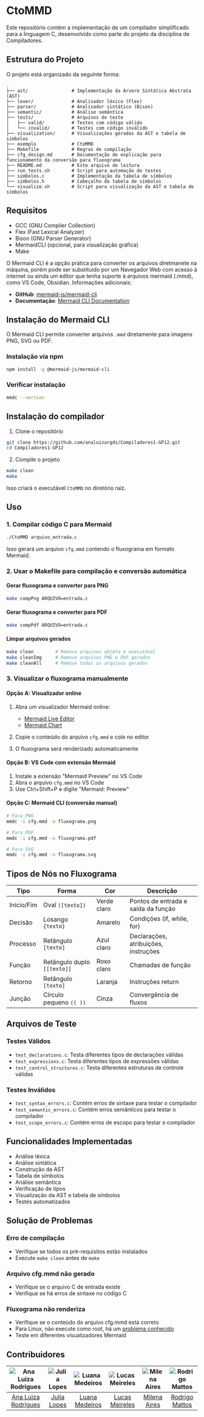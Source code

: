 # CtoMMD

Este repositório contém a implementação de um compilador simplificado para a linguagem C, desenvolvido como parte do projeto da disciplina de Compiladores.

## Estrutura do Projeto

O projeto está organizado da seguinte forma:

```
.
├── ast/                # Implementação da Árvore Sintática Abstrata (AST)
├── lexer/              # Analisador léxico (Flex)
├── parser/             # Analisador sintático (Bison)
├── semantic/           # Análise semântica
├── tests/              # Arquivos de teste
│   ├── valid/          # Testes com código válido
│   └── invalid/        # Testes com código inválido
├── visualization/      # Visualizações geradas da AST e tabela de símbolos
├── exemplo             # CtoMMD
├── Makefile            # Regras de compilação
├── cfg_design.md       # Documentação de explicação para funcionamento da conversão para fluxograma
├── README.md           # Este arquivo de leitura
├── run_tests.sh        # Script para automação de testes
├── simbolos.c          # Implementação da tabela de símbolos
├── simbolos.h          # Cabeçalho da tabela de símbolos
└── visualize.sh        # Script para visualização da AST e tabela de símbolos
```

## Requisitos

- GCC (GNU Compiler Collection)
- Flex (Fast Lexical Analyzer)
- Bison (GNU Parser Generator)
- MermaidCLI (opcional, para visualização gráfica)
- Make

O Mermaid CLI é a opção prática para converter os arquivos diretmanete na máquina, porém pode ser substituido por um Navegador Web com acesso à internet ou ainda um editor que tenha suporte à arquivos mermaid (.mmd), como VS Code, Obsidian.
Informações adicionais:

- **GitHub**: [mermaid-js/mermaid-cli](https://github.com/mermaid-js/mermaid-cli)
- **Documentação**: [Mermaid CLI Documentation](https://github.com/mermaid-js/mermaid-cli#readme)

## Instalação do Mermaid CLI

O Mermaid CLI permite converter arquivos `.mmd` diretamente para imagens PNG, SVG ou PDF.

### Instalação via npm

```bash
npm install -g @mermaid-js/mermaid-cli
```

### Verificar instalação

```bash
mmdc --version
```

## Instalação do compilador

1. Clone o repositório

```bash
git clone https://github.com/analuizargds/Compiladores1-GP12.git
cd Compiladores1-GP12
```

2. Compile o projeto

```bash
make clean
make
```

Isso criará o executável `CtoMMD` no diretório raiz.

## Uso

### 1. Compilar código C para Mermaid

```bash
./CtoMMD arquivo_entrada.c
```

Isso gerará um arquivo `cfg.mmd` contendo o fluxograma em formato Mermaid.

### 2. Usar o Makefile para compilação e conversão automática

#### Gerar fluxograma e converter para PNG

```bash
make compPng ARQUIVO=entrada.c
```

#### Gerar fluxograma e converter para PDF

```bash
make compPdf ARQUIVO=entrada.c
```

#### Limpar arquivos gerados

```bash
make clean        # Remove arquivos objeto e executável
make cleanImg     # Remove arquivos PNG e PDF gerados
make cleanAll     # Remove todos os arquivos gerados
```

### 3. Visualizar o fluxograma manualmente

#### Opção A: Visualizador online

1. Abra um visualizador Mermaid online:
   - [Mermaid Live Editor](https://mermaid.live/)
   - [Mermaid Chart](https://www.mermaidchart.com/)

2. Copie o conteúdo do arquivo `cfg.mmd` e cole no editor

3. O fluxograma será renderizado automaticamente

#### Opção B: VS Code com extensão Mermaid

1. Instale a extensão "Mermaid Preview" no VS Code
2. Abra o arquivo `cfg.mmd` no VS Code
3. Use Ctrl+Shift+P e digite "Mermaid: Preview"

#### Opção C: Mermaid CLI (conversão manual)

```bash
# Para PNG
mmdc -i cfg.mmd -o fluxograma.png

# Para PDF
mmdc -i cfg.mmd -o fluxograma.pdf

# Para SVG
mmdc -i cfg.mmd -o fluxograma.svg
```

## Tipos de Nós no Fluxograma

| Tipo | Forma | Cor | Descrição |
|------|-------|-----|-----------|
| Início/Fim | Oval `([texto])` | Verde claro | Pontos de entrada e saída da função |
| Decisão | Losango `{texto}` | Amarelo | Condições (if, while, for) |
| Processo | Retângulo `[texto]` | Azul claro | Declarações, atribuições, instruções |
| Função | Retângulo duplo `[[texto]]` | Roxo claro | Chamadas de função |
| Retorno | Retângulo `[texto]` | Laranja | Instruções return |
| Junção | Círculo pequeno `(( ))` | Cinza | Convergência de fluxos |

## Arquivos de Teste

### Testes Válidos

- `test_declarations.c`: Testa diferentes tipos de declarações válidas
- `test_expressions.c`: Testa diferentes tipos de expressões válidas
- `test_control_structures.c`: Testa diferentes estruturas de controle válidas

### Testes Inválidos

- `test_syntax_errors.c`: Contém erros de sintaxe para testar o compilador
- `test_semantic_errors.c`: Contém erros semânticos para testar o compilador
- `test_scope_errors.c`: Contém erros de escopo para testar o compilador

## Funcionalidades Implementadas

- Análise léxica
- Análise sintática
- Construção da AST
- Tabela de símbolos
- Análise semântica
- Verificação de tipos
- Visualização da AST e tabela de símbolos
- Testes automatizados

## Solução de Problemas

### Erro de compilação

- Verifique se todos os pré-requisitos estão instalados
- Execute `make clean` antes de `make`

### Arquivo cfg.mmd não gerado

- Verifique se o arquivo C de entrada existe
- Verifique se há erros de sintaxe no código C

### Fluxograma não renderiza

- Verifique se o conteúdo do arquivo cfg.mmd está correto
- Para Linux, não execute como root, há um [problema conhecido](https://github.com/mermaid-js/mermaid-cli/blob/11.6.0/docs/linux-sandbox-issue.md)
- Teste em diferentes visualizadores Mermaid

## Contribuidores

| ![Ana Luiza Rodrigues](https://github.com/analuizargds.png) | ![Julia Lopes](https://github.com/WonnzDA.png) | ![Luana Medeiros](https://github.com/LuaMedeiros.png) | ![Lucas Meireles](https://github.com/Katuner.png) | ![Milena Aires](https://github.com/milenaaires.png) | ![Rodrigo Mattos](https://github.com/Rodrigomfab88.png) |
|:----------------:|:--------------------:|:---------------------:|:-------------------:|:-------------------:|:-------------------:|
|[Ana Luiza Rodrigues](https://github.com/analuizargds)|[Julia Lopes](https://github.com/WonnzDA)|[Luana Medeiros](https://github.com/LuaMedeiros)|[Lucas Meireles](https://github.com/Katuner)| [Milena Aires](https://github.com/milenaaires)|[Rodrigo Mattos](https://github.com/Rodrigomfab88)|